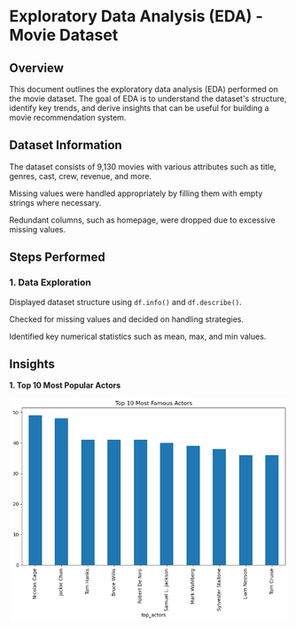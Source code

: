 # Exploratory Data Analysis (EDA) - Movie Dataset

## Overview

This document outlines the exploratory data analysis (EDA) performed on the movie dataset. The goal of EDA is to understand the dataset's structure, identify key trends, and derive insights that can be useful for building a movie recommendation system.

## Dataset Information

The dataset consists of 9,130 movies with various attributes such as title, genres, cast, crew, revenue, and more.

Missing values were handled appropriately by filling them with empty strings where necessary.

Redundant columns, such as homepage, were dropped due to excessive missing values.

## Steps Performed

### **1. Data Exploration**

Displayed dataset structure using `df.info()` and `df.describe()`.

Checked for missing values and decided on handling strategies.

Identified key numerical statistics such as mean, max, and min values.

## Insights

**1. Top 10 Most Popular Actors**

![movie-recommendation](../images/top_10_actors.png)






















